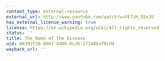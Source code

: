 ```yaml
---
content_type: external-resource
external_url: http://www.youtube.com/watch?v=FE7iH_GSxJU
has_external_license_warning: true
license: https://en.wikipedia.org/wiki/All_rights_reserved
status: ''
title: The Name of the Disease
uid: 00392f20-866f-4d00-bc26-27148baf01dd
wayback_url: ''
---
```

